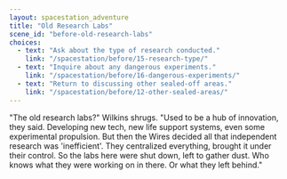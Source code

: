 ```yaml
---
layout: spacestation_adventure
title: "Old Research Labs"
scene_id: "before-old-research-labs"
choices:
  - text: "Ask about the type of research conducted."
    link: "/spacestation/before/15-research-type/"
  - text: "Inquire about any dangerous experiments."
    link: "/spacestation/before/16-dangerous-experiments/"
  - text: "Return to discussing other sealed-off areas."
    link: "/spacestation/before/12-other-sealed-areas/"
---
```


"The old research labs?" Wilkins shrugs. "Used to be a hub of innovation, they said. Developing new tech, new life support systems, even some experimental propulsion. But then the Wires decided all that independent research was 'inefficient'. They centralized everything, brought it under their control. So the labs here were shut down, left to gather dust. Who knows what they were working on in there. Or what they left behind."
